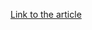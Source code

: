 [Link to the article](https://thehackernews.com/2025/10/new-net-capi-backdoor-targets-russian.html)
